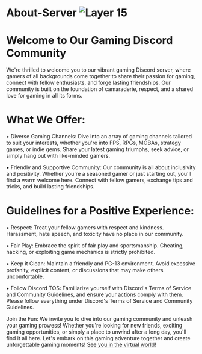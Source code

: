 # About-Server  ![Layer 15](https://github.com/user-attachments/assets/6699f188-c9c1-4592-89cc-0fe6240b62de)
# Welcome to Our Gaming Discord Community

We're thrilled to welcome you to our vibrant gaming Discord server, where gamers of all backgrounds come together to share their passion for gaming, connect with fellow enthusiasts, and forge lasting friendships. Our community is built on the foundation of camaraderie, respect, and a shared love for gaming in all its forms.

# What We Offer: 

•   Diverse Gaming Channels:
Dive into an array of gaming channels tailored to suit your interests, whether you're into FPS, RPGs, MOBAs, strategy games, or indie gems. Share your latest gaming triumphs, seek advice, or simply hang out with like-minded gamers.

•   Friendly and Supportive Community:
Our community is all about inclusivity and positivity. Whether you're a seasoned gamer or just starting out, you'll find a warm welcome here. Connect with fellow gamers, exchange tips and tricks, and build lasting friendships.

# Guidelines for a Positive Experience:

•   Respect:
Treat your fellow gamers with respect and kindness. Harassment, hate speech, and toxicity have no place in our community.

•   Fair Play:
Embrace the spirit of fair play and sportsmanship. Cheating, hacking, or exploiting game mechanics is strictly prohibited.

•   Keep it Clean:
Maintain a friendly and PG-13 environment. Avoid excessive profanity, explicit content, or discussions that may make others uncomfortable.

•   Follow Discord TOS:
Familiarize yourself with Discord's Terms of Service and Community Guidelines, and ensure your actions comply with them. Please follow everything under Discord's Terms of Service and Community Guidelines.

Join the Fun:
We invite you to dive into our gaming community and unleash your gaming prowess! Whether you're looking for new friends, exciting gaming opportunities, or simply a place to unwind after a long day, you'll find it all here. Let's embark on this gaming adventure together and create unforgettable gaming moments!
[See you in the virtual world!](https://discord.gg/5euFaYBXTp)
